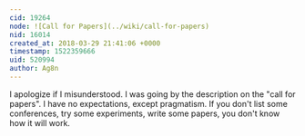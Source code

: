 ```yaml
---
cid: 19264
node: ![Call for Papers](../wiki/call-for-papers)
nid: 16014
created_at: 2018-03-29 21:41:06 +0000
timestamp: 1522359666
uid: 520994
author: Ag8n
---
```


I apologize if I misunderstood.  I was going by the description on the "call for papers". I have no expectations, except pragmatism.  If you don't list some conferences, try some experiments, write some papers, you don't know how it will work.  